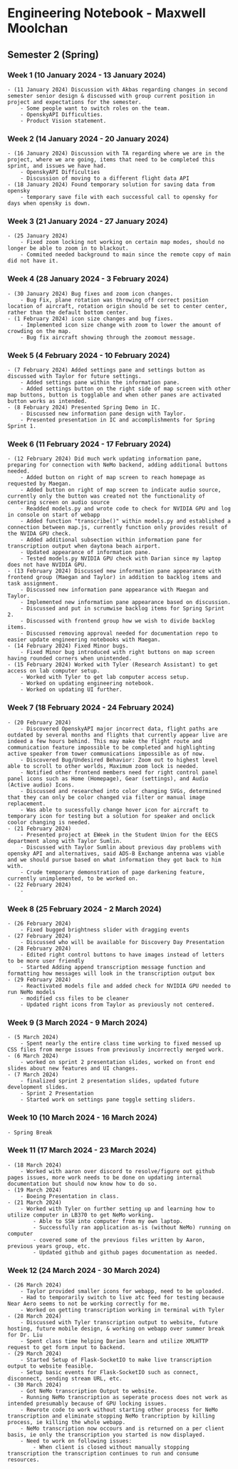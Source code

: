# Engineering Notebook - Maxwell Moolchan

## Semester 2 (Spring)
### Week 1 (10 January 2024 - 13 January 2024)
    - (11 January 2024) Discussion with Akbas regarding changes in second semester senior design & discussed with group current position in project and expectations for the semester.
        - Some people want to switch roles on the team.
        - OpenskyAPI Difficulties.
        - Product Vision statement.
### Week 2 (14 January 2024 - 20 January 2024)
    - (16 January 2024) Discussion with TA regarding where we are in the project, where we are going, items that need to be completed this sprint, and issues we have had.
        - OpenskyAPI Difficulties
        - Discussion of moving to a different flight data API
    - (18 January 2024) Found temporary solution for saving data from opensky
        - temporary save file with each successful call to opensky for days when opensky is down.
### Week 3 (21 January 2024 - 27 January 2024)
    - (25 January 2024) 
        - Fixed zoom locking not working on certain map modes, should no longer be able to zoom in to blackout.
        - Commited needed background to main since the remote copy of main did not have it.
### Week 4 (28 January 2024 - 3 February 2024)
    - (30 January 2024) Bug fixes and zoom icon changes.
        - Bug Fix, plane rotation was throwing off correct position location of aircraft, rotation origin should be set to center center, rather than the default bottom center.
    - (1 February 2024) icon size changes and bug fixes.
        - Implemented icon size change with zoom to lower the amount of crowding on the map.
        - Bug fix aircraft showing through the zoomout message.
### Week 5 (4 February 2024 - 10 February 2024)
    - (7 February 2024) Added settings pane and settings button as discussed with Taylor for future settings.
        - Added settings pane within the information pane.
        - Added settings button on the right side of map screen with other map buttons, button is togglable and when other panes are activated button works as intended.
    - (8 February 2024) Presented Spring Demo in IC.
        - Discussed new information pane design with Taylor.
        - Presented presentation in IC and accomplishments for Spring Sprint 1.
### Week 6 (11 February 2024 - 17 February 2024)
    - (12 February 2024) Did much work updating information pane, preparing for connection with NeMo backend, adding additional buttons needed.
        - Added button on right of map screen to reach homepage as requested by Maegan.
        - Added button on right of map screen to indicate audio source, currently only the button was created not the functionality of centering screen on audio source
        - Readded models.py and wrote code to check for NVIDIA GPU and log in console on start of webapp
        - Added function "transcribe()" within models.py and established a connection between map.js, currently function only provides result of the NVIDA GPU check.
        - Added additional subsection within information pane for transcription output when daytona beach airport.
        - Updated appearance of information pane.
        - Tested models.py NVIDIA GPU check with Darian since my laptop does not have NVIDIA GPU.
    - (13 February 2024) Discussed new information pane appearance with frontend group (Maegan and Taylor) in addition to backlog items and task assignment.
        - Discussed new information pane appearance with Maegan and Taylor.
        - Implemented new information pane appearance based on discussion.
        - Discussed and put in scrumwise backlog items for Spring Sprint 2.
        - Discussed with frontend group how we wish to divide backlog items.
        - Discussed removing approval needed for documentation repo to easier update engineering notebooks with Maegan.
    - (14 February 2024) Fixed Minor bugs.
        - Fixed Minor bug introduced with right buttons on map screen having rounded corners when unintended.
    - (15 February 2024) Worked with Tyler (Research Assistant) to get access on lab computer setup.
        - Worked with Tyler to get lab computer access setup.
        - Worked on updating engineering notebook.
        - Worked on updating UI further.
### Week 7 (18 February 2024 - 24 February 2024)
    - (20 February 2024)
        - Discovered OpenskyAPI major incorrect data, flight paths are outdated by several months and flights that currently appear live are indeed a few hours behind. This may make the flight route and communication feature impossible to be completed and highlighting active speaker from tower communications impossible as of now.
        - Discovered Bug/Undesired Behavior: Zoom out to highest level able to scroll to other worlds, Maximum zoom lock is needed.
        - Notified other frontend members need for right control panel panel icons such as Home (Homepage), Gear (settings), and Audio (Active audio) Icons.
        - Discussed and researched into color changing SVGs, determined that they can only be color changed via filter or manual image replacement.
        - Was able to sucessfully change hover icon for aircraft to temporary icon for testing but a solution for speaker and onclick coolor changing is needed.
    - (21 February 2024)
        - Presented project at EWeek in the Student Union for the EECS department along with Taylor Sumlin.
        - Discussed with Taylor Sumlin about previous day problems with opensky API and alternatives, said ADS-B Exchange antenna was viable and we should pursue based on what information they got back to him with.
        - Crude temporary demonstration of page darkening feature, currently unimplemented, to be worked on.
    - (22 February 2024)
        - 
### Week 8 (25 February 2024 - 2 March 2024)
    - (26 February 2024)
        - Fixed bugged brightness slider with dragging events
    - (27 February 2024)
        - Discussed who will be available for Discovery Day Presentation
    - (28 February 2024)
        - Edited right control buttons to have images instead of letters to be more user friendly
        - Started Adding append transcription message function and formatting how messages will look in the transcription output box
    - (29 February 2024)
        - Reactivated models file and added check for NVIDIA GPU needed to run NeMo models
        - modified css files to be cleaner
        - Updated right icons from Taylor as previously not centered.
### Week 9 (3 March 2024 - 9 March 2024)
    - (5 March 2024)
        - Spent nearly the entire class time working to fixed messed up CSS files from merge issues from previously incorrectly merged work.
    - (6 March 2024)
        - worked on sprint 2 presentation slides, worked on front end slides about new features and UI changes.
    - (7 March 2024)
        - finalized sprint 2 presentation slides, updated future development slides.
        - Sprint 2 Presentation
        - Started work on settings pane toggle setting sliders.
### Week 10 (10 March 2024 - 16 March 2024)
    - Spring Break
### Week 11 (17 March 2024 - 23 March 2024)
    - (18 March 2024)
        - Worked with aaron over discord to resolve/figure out github pages issues, more work needs to be done on updating internal documentation but should now know how to do so.
    - (19 March 2024)
        - Boeing Presentation in class.
    - (21 March 2024)
        - Worked with Tyler on further setting up and learning how to utilize computer in LB370 to get NeMo working.
            - Able to SSH into computer from my own laptop.
            - Successfully ran application as-is (without NeMo) running on computer
            - covered some of the previous files written by Aaron, previous years group, etc.
            - Updated github and github pages documentation as needed.
### Week 12 (24 March 2024 - 30 March 2024)
    - (26 March 2024)
        - Taylor provided smaller icons for webapp, need to be uploaded.
        - Had to temporarily switch to live atc feed for testing because Near Aero seems to not be working correctly for me.
        - Worked on getting transcription working in terminal with Tyler
    - (28 March 2024)
        - Discussed with Tyler transcription output to website, future hosting, future mobile design, & working on webapp over summer break for Dr. Liu
        - Spent class time helping Darian learn and utilize XMLHTTP request to get form input to backend.
    - (29 March 2024)
        - Started Setup of Flask-SocketIO to make live transcription output to website feasible.
        - Setup basic events for Flask-SocketIO such as connect, disconnect, sending stream URL, etc.
    - (30 March 2024)
        - Got NeMo transcription Output to website.
        - Running NeMo transcription as seperate process does not work as intended presumably because of GPU locking issues.
        - Rewrote code to work without starting other process for NeMo transcription and eliminate stopping NeMo trancription by killing process, ie killing the whole webapp.
        - NeMo transcription now occours and is returned on a per client basis, ie only the transcription you started is now displayed.
        - Need to work on following issues:
            - When client is closed without manually stopping transcription the transcription continues to run and consume resources.
